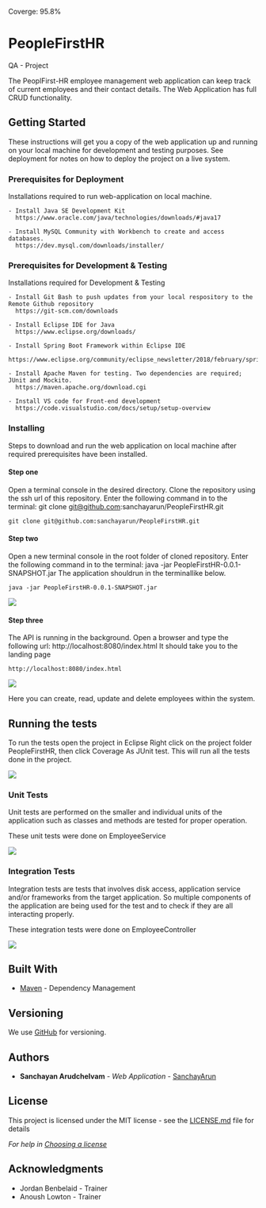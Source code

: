 Coverge: 95.8%

# PeopleFirstHR
QA - Project

The PeoplFirst-HR employee management web application can keep track of current employees and their contact details. The Web Application has full CRUD functionality.


## Getting Started

These instructions will get you a copy of the web application up and running on your local machine for development and testing purposes. See deployment for notes on how to deploy the project on a live system.

### Prerequisites for Deployment

Installations required to run web-application on local machine.

```
- Install Java SE Development Kit 
  https://www.oracle.com/java/technologies/downloads/#java17
  
- Install MySQL Community with Workbench to create and access databases.
  https://dev.mysql.com/downloads/installer/  
```

### Prerequisites for Development & Testing

Installations required for Development & Testing

```
- Install Git Bash to push updates from your local respository to the Remote Github repository
  https://git-scm.com/downloads
  
- Install Eclipse IDE for Java
  https://www.eclipse.org/downloads/
  
- Install Spring Boot Framework within Eclipse IDE
  https://www.eclipse.org/community/eclipse_newsletter/2018/february/springboot.php
  
- Install Apache Maven for testing. Two dependencies are required; JUnit and Mockito.
  https://maven.apache.org/download.cgi

- Install VS code for Front-end development
  https://code.visualstudio.com/docs/setup/setup-overview
```

### Installing

Steps to download and run the web application on local machine after required prerequisites have been installed.

 #### Step one 
 Open a terminal console in the desired directory.
 Clone the repository using the ssh url of this repository.
 Enter the following command in to the terminal: git clone git@github.com:sanchayarun/PeopleFirstHR.git
  ```
  git clone git@github.com:sanchayarun/PeopleFirstHR.git
  ```
 #### Step two 
 Open a new terminal console in the root folder of cloned repository.
 Enter the following command in to the terminal: java -jar PeopleFirstHR-0.0.1-SNAPSHOT.jar
 The application shouldrun in the terminallike below.
  ```
  java -jar PeopleFirstHR-0.0.1-SNAPSHOT.jar
  ```
![](Documentation/Screenshots/Readme/Terminal.png)
 #### Step three 
 The API is running in the background.
 Open a browser and type the following url: http://localhost:8080/index.html
 It should take you to the landing page
  ```
  http://localhost:8080/index.html
  ```
  ![](Documentation/Screenshots/Readme/LandingPage.png)
  
  Here you can create, read, update and delete employees within the system.
  
  ## Running the tests

To run the tests open the project in Eclipse
Right click on the project folder PeopleFirstHR, then click Coverage As JUnit test. This will run all the tests done in the project.

![](Documentation/Screenshots/Readme/Testing.png)

### Unit Tests 

Unit tests are performed on the smaller and individual units of the application such as classes and methods are tested for proper operation.

These unit tests were done on EmployeeService

![](Documentation/Screenshots/Readme/UnitTest.png)

### Integration Tests 
Integration tests are tests that involves disk access, application service and/or frameworks from the target application. So multiple components of the application are being used for the test and to check if they are all interacting properly.

These integration tests were done on EmployeeController

![](Documentation/Screenshots/Readme/IntegrationTest.png)

## Built With

* [Maven](https://maven.apache.org/) - Dependency Management

## Versioning

We use [GitHub](https://github.com) for versioning.

## Authors
* **Sanchayan Arudchelvam** - *Web Application* - [SanchayArun](https://github.com/sanchayarun)


## License

This project is licensed under the MIT license - see the [LICENSE.md](LICENSE.md) file for details 

*For help in [Choosing a license](https://choosealicense.com/)*

## Acknowledgments

* Jordan Benbelaid - Trainer 
* Anoush Lowton - Trainer

